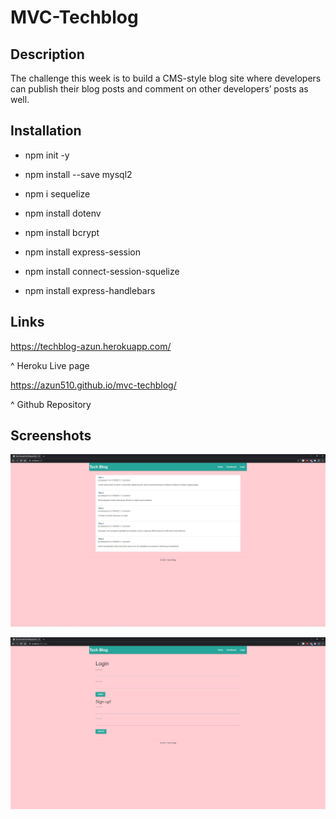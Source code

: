 # MVC-Techblog

## Description

The challenge this week is to build a CMS-style blog site where developers can publish their blog posts and comment on other developers’ posts as well. 
  
## Installation 

  * npm init -y
  
  * npm install --save mysql2
  
  * npm i sequelize

  * npm install dotenv

  * npm install bcrypt

  * npm install express-session

  * npm install connect-session-squelize

  * npm install express-handlebars

## Links
https://techblog-azun.herokuapp.com/

^ Heroku Live page

https://azun510.github.io/mvc-techblog/

^ Github Repository

## Screenshots
![alt text](https://github.com/azun510/mvc-techblog/blob/main/images/Dashboard.JPG)

![alt text](https://github.com/azun510/mvc-techblog/blob/main/images/homepage.JPG)
